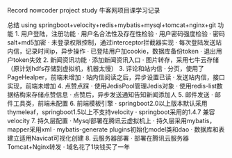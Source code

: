 Record nowcoder project study 
牛客网项目课学习记录

总结
  using
    springboot+velocity+redis+mybatis+mysql+tomcat+nginx+git
  功能
    1. 用户登陆，注册功能
      · 用户名合法性及存在性检验
      · 用户密码强度检验
      · 密码salt+md5加密
      · 未登录权限控制，通过interceptor拦截器实现
      · 每次登陆发送站内信，记录时间ip，异步操作
      · 已登陆用户加cookie，数据库备份token
      · 退出用户token失效
    2. 新闻资讯功能
      · 添加新闻资讯入口
      · 图片转存，采用七牛云存储（原计划hdfs存储到虚拟机，机器太慢）
    3. 评论和站内信
      · 分页，使用了PageHealper，前端未增加
      · 站内信阅读之后，异步设置已读
      · 发送站内信，接口实现，前端未增加
    4. 点赞点踩
      · 使用JedisPool管理Jedis对象
      · 使用redis-list数据结构来存储点赞信息
      · 点赞后，异步发送通知告知新闻添加人
    5. 邮件发送
      · 邮件工具类，前端未配置
    6. 前端模板引擎
      · springboot2.0以上版本默认采用thymeleaf，springboot1.5以上不支持velocity
      · springboot采用的1.4.7 兼容velocity
    7. 持久层配置
      · Mysql部署在腾讯云虚拟机上
      · 持久层采用mybatis，mapper采用xml
      · mybatis-generate plugins初始化model类和dao
      · 数据库和表建立适用Navicat可视化创建
    8. 云服务器部署
      · 部署在腾讯云服务器Tomcat+Nginx转发
      · 域名花了1块钱买了一年
